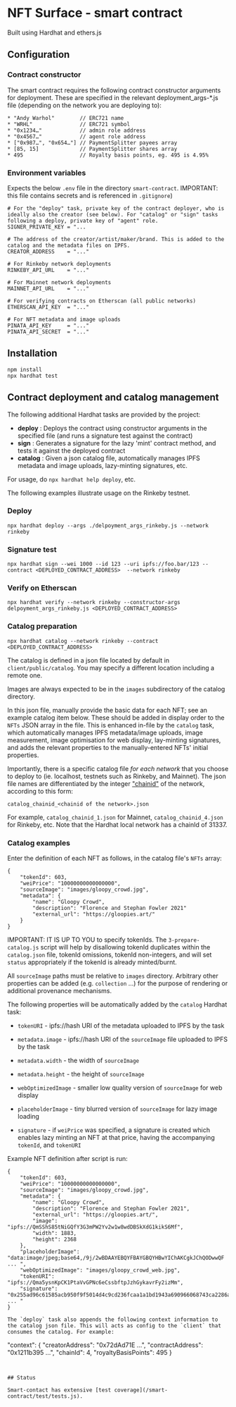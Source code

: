 # NFT Surface - smart contract

Built using Hardhat and ethers.js

## Configuration

### Contract constructor

The smart contract requires the following contract constructor arguments for deployment. These are specified in the relevant deployment_args-*.js file (depending on the network you are deploying to):

```
* "Andy Warhol"        // ERC721 name
* "WRHL"               // ERC721 symbol
* "0x1234…"            // admin role address
* "0x4567…"            // agent role address
* ["0x987…", "0x654…"] // PaymentSplitter payees array
* [85, 15]             // PaymentSplitter shares array
* 495                  // Royalty basis points, eg. 495 is 4.95%
```

### Environment variables

Expects the below `.env` file in the directory `smart-contract`. IMPORTANT: this file contains secrets and is referenced in `.gitignore`)

```
# For the "deploy" task, private key of the contract deployer, who is ideally also the creator (see below). For "catalog" or "sign" tasks following a deploy, private key of "agent" role.
SIGNER_PRIVATE_KEY = "...

# The address of the creator/artist/maker/brand. This is added to the catalog and the metadata files on IPFS. 
CREATOR_ADDRESS    = "..."

# For Rinkeby network deployments 
RINKEBY_API_URL    = "..."

# For Mainnet network deployments 
MAINNET_API_URL    = "..."

# For verifying contracts on Etherscan (all public networks) 
ETHERSCAN_API_KEY  = "..."

# For NFT metadata and image uploads
PINATA_API_KEY     = "..."
PINATA_API_SECRET  = "..."
```

## Installation
```
npm install
npx hardhat test
```

## Contract deployment and catalog management

The following additional Hardhat tasks are provided by the project:

 * __deploy__ : Deploys the contract using constructor arguments in the specified file (and runs a signature test against the contract)
 *  __sign__ : Generates a signature for the lazy 'mint' contract method, and tests it against the deployed contract
  * __catalog__ : Given a json catalog file, automatically manages IPFS metadata and image uploads, lazy-minting signatures, etc.

For usage, do `npx hardhat help deploy`, etc.

The following examples illustrate usage on the Rinkeby testnet.

### Deploy
```
npx hardhat deploy --args ./delpoyment_args_rinkeby.js --network rinkeby 
```

### Signature test
```
npx hardhat sign --wei 1000 --id 123 --uri ipfs://foo.bar/123 --contract <DEPLOYED_CONTRACT_ADDRESS>  --network rinkeby
```

### Verify on Etherscan
```
npx hardhat verify --network rinkeby --constructor-args delpoyment_args_rinkeby.js <DEPLOYED_CONTRACT_ADDRESS>
```

### Catalog preparation
```
npx hardhat catalog --network rinkeby --contract <DEPLOYED_CONTRACT_ADDRESS>  
```

The catalog is defined in a json file located by default in `client/public/catalog`. You may specify a different location including a remote one. 

Images are always expected to be in the `images` subdirectory of the catalog directory.

In this json file, manually provide the basic data for each NFT; see an example catalog item below. These should be added in display order to the `NFTs` JSON array in the file. This is enhanced in-file by the `catalog` task, which automatically manages IPFS metadata/image uploads, image measurement, image optimisation for web display, lay-minting signatures, and adds the relevant properties to the manually-entered NFTs' initial properties.  

Importantly, there is a specific catalog file _for each network_ that you choose to deploy to (ie. localhost, testnets such as Rinkeby, and Mainnet). The json file names are differentiated by the integer ["chainid"](https://besu.hyperledger.org/en/stable/Concepts/NetworkID-And-ChainID/) of the network, according to this form:
```
catalog_chainid_<chainid of the network>.json
```
For example, `catalog_chainid_1.json` for Mainnet, `catalog_chainid_4.json` for Rinkeby, etc. Note that the Hardhat local network has a chainId of 31337. 

### Catalog examples

Enter the definition of each NFT as follows, in the catalog file's `NFTs` array:
```
{
    "tokenId": 603,
    "weiPrice": "10000000000000000",
    "sourceImage": "images/gloopy_crowd.jpg",
    "metadata": {
        "name": "Gloopy Crowd",
        "description": "Florence and Stephan Fowler 2021"
        "external_url": "https://gloopies.art/"
    }
}
```
IMPORTANT: IT IS UP TO YOU to specify tokenIds. The `3-prepare-catalog.js` script will help by disallowing tokenId duplicates within the `catalog.json` file, tokenId omissions, tokenId non-integers, and will set `status` appropriately if the tokenId is already minted/burnt. 

All `sourceImage` paths must be relative to `images` directory. Arbitrary other properties can be added (e.g. `collection` ...) for the purpose of rendering or additional provenance mechanisms.

The following properties will be automatically added by the `catalog` Hardhat task:

* `tokenURI` - ipfs://hash URI of the metadata uploaded to IPFS by the task
* `metadata.image` - ipfs://hash URI of the `sourceImage` file uploaded to IPFS by the task
* `metadata.width` - the width of `sourceImage`
* `metadata.height` - the height of `sourceImage`
* `webOptimizedImage` - smaller low quality version of `sourceImage` for web display
* `placeholderImage` - tiny blurred version of `sourceImage` for lazy image loading   

* `signature` - if `weiPrice` was specified, a signature is created which enables lazy minting an NFT at that price, having the accompanying `tokenId`, and `tokenURI`  

Example NFT definition after script is run:
```
{
    "tokenId": 603,
    "weiPrice": "10000000000000000",
    "sourceImage": "images/gloopy_crowd.jpg",
    "metadata": {
        "name": "Gloopy Crowd",
        "description": "Florence and Stephan Fowler 2021",
        "external_url": "https://gloopies.art/",
        "image": "ipfs://QmSShS85tNiGQfY3G3mPW2Yv2w1w8wdDBSkXdG1kikS6Mf",
        "width": 1883,
        "height": 2368
    },
    "placeholderImage": "data:image/jpeg;base64,/9j/2wBDAAYEBQYFBAYGBQYHBwYIChAKCgkJChQODwwQF ... ",
    "webOptimizedImage": "images/gloopy_crowd_web.jpg",
    "tokenURI": "ipfs://Qma5ysnKpCK1PtaVvGPNc6eCssbftpJzhGykavrFy2izMm",
    "signature": "0x255ad96c61585acb950f9f5014d4c9cd236fcaa1a1bd1943a690966068743ca2286abc5ae ... "
}

The `deploy` task also appends the following context information to the catalog json file. This will acts as config to the `client` that consumes the catalog. For example:

```
"context": {
		"creatorAddress": "0x72dAd71E ...",
		"contractAddress": "0x1211b395 ...",
		"chainId": 4,
		"royaltyBasisPoints": 495
}
```


## Status

Smart-contact has extensive [test coverage](/smart-contract/test/tests.js).
